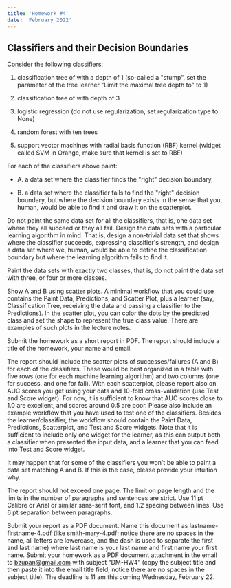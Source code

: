 ```yaml
---
title: 'Homework #4'
date: 'February 2022'
---
```


## Classifiers and their Decision Boundaries

Consider the following classifiers:

1. classification tree of with a depth of 1 (so-called a "stump", set the parameter of the tree learner "Limit the maximal tree depth to" to 1)

2. classification tree of with depth of 3

3. logistic regression (do not use regularization, set regularization type to None)

4. random forest with ten trees

5. support vector machines with radial basis function (RBF) kernel (widget called SVM in Orange, make sure that kernel is set to RBF)

For each of the classifiers above paint:

- A. a data set where the classifier finds the "right" decision boundary,

- B. a data set where the classifier fails to find the "right" decision boundary, but where the decision boundary exists in the sense that you, human, would be able to find it and draw it on the scatterplot.

Do not paint the same data set for all the classifiers, that is, one data set where they all succeed or they all fail. Design the data sets with a particular learning algorithm in mind. That is, design a non-trivial data set that shows where the classifier succeeds, expressing classifier's strength, and design a data set where we, human, would be able to define the classification boundary but where the learning algorithm fails to find it. 

Paint the data sets with exactly two classes, that is, do not paint the data set with three, or four or more classes.

Show A and B using scatter plots. A minimal workflow that you could use contains the Paint Data, Predictions, and Scatter Plot, plus a learner (say, Classification Tree, receiving the data and passing a classifier to the Predictions). In the scatter plot, you can color the dots by the predicted class and set the shape to represent the true class value. There are examples of such plots in the lecture notes.

Submit the homework as a short report in PDF. The report should include a title of the homework, your name and email.

The report should include the scatter plots of successes/failures (A and B) for each of the classifiers. These would be best organized in a table with five rows (one for each machine learning algorithm) and two columns (one for success, and one for fail). With each scatterplot, please report also on AUC scores you get using your data and 10-fold cross-validation (use Test and Score widget). For now, it is sufficient to know that AUC scores close to 1.0 are excellent, and scores around 0.5 are poor. Please also include an example workflow that you have used to test one of the classifiers. Besides the learner/classifier, the workflow should contain the Paint Data, Predictions, Scatterplot, and Test and Score widgets. Note that it is sufficient to include only one widget for the learner, as this can output both a classifier when presented the input data, and a learner that you can feed into Test and Score widget.

It may happen that for some of the classifiers you won't be able to paint a data set matching A and B. If this is the case, please provide your intuition why.

The report should not exceed one page. The limit on page length and the limits in the number of paragraphs and sentences are strict. Use 11 pt Calibre or Arial or similar sans-serif font, and 1.2 spacing between lines. Use 6 pt separation between paragraphs.

Submit your report as a PDF document. Name this document as lastname-firstname-4.pdf (like smith-mary-4.pdf; notice there are no spaces in the name, all letters are lowercase, and the dash is used to separate the first and last name) where last name is your last name and first name your first name.
Submit your homework as a PDF document attachment in the email to bzupan@gmail.com with subject “DM-HW4” (copy the subject title and then paste it into the email title field; notice there are no spaces in the subject title). The deadline is 11 am this coming Wednesday, February 22.